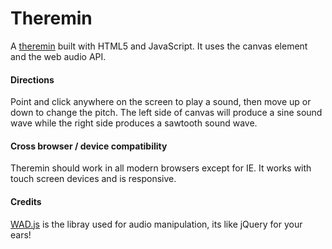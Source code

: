 Theremin
========

A [theremin](https://en.wikipedia.org/wiki/Theremin) built with HTML5 and JavaScript. It uses the canvas element and the web audio API.

#### Directions

Point and click anywhere on the screen to play a sound, then move up or down to change the pitch. The left side of canvas will produce a sine sound wave while the right side produces a sawtooth sound wave.


#### Cross browser / device compatibility

Theremin should work in all modern browsers except for IE. It works with touch screen devices and is responsive.

#### Credits

[WAD.js](https://github.com/rserota/wad) is the libray used for audio manipulation, its like jQuery for your ears!
